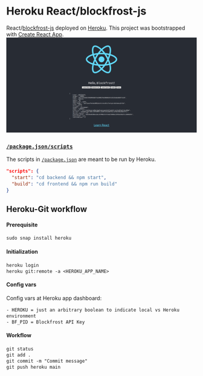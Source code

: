 # Heroku React/blockfrost-js
React/[blockfrost-js](https://github.com/blockfrost/blockfrost-js) deployed on [Heroku](https://react-blockfrost.herokuapp.com). 
This project was bootstrapped with [Create React App](https://github.com/facebook/create-react-app). 
<img src="frontend/screenshots/0_HomePage0.png"/>

### [`/package.json/scripts`](package.json#L5)
The scripts in [`/package.json`](package.json#L5) are meant to be run by Heroku.
```json
"scripts": {
  "start": "cd backend && npm start",
  "build": "cd frontend && npm run build"
}
```

## Heroku-Git workflow
#### Prerequisite
```
sudo snap install heroku
```

#### Initialization
```
heroku login
heroku git:remote -a <HEROKU_APP_NAME>
```

#### Config vars
Config vars at Heroku app dashboard:
```
- HEROKU = just an arbitrary boolean to indicate local vs Heroku environment
- BF_PID = Blockfrost API Key
```

#### Workflow
```
git status
git add .
git commit -m "Commit message"
git push heroku main
```
